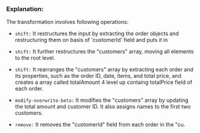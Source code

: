### Explanation: 

The transformation involves following operations:

* `shift:` It restructures the input by extracting the order objects and restructuring them on basis of 'customerId' field and puts it in 
* `shift:` It further restructures the "customers" array, moving all elements to the root level.

* `shift:` It rearranges the "customers" array by extracting each order and its properties, such as the order ID, date, items, and total price, and creates a array called totalAmount 4 level up containg totalPrice field of each order.

* `modify-overwrite-beta:`  It modifies the "customers" array by updating the total amount and customer ID. It also assigns names to the first two customers.

* `remove:` It removes the "customerId" field from each order in the "cu.
